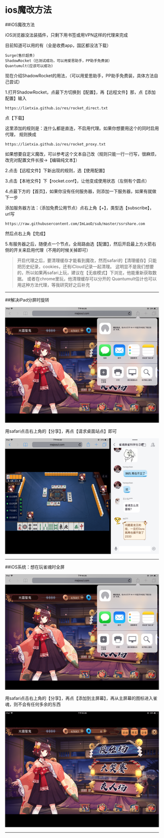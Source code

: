 ios魔改方法
=============

##iOS魔改方法

iOS浏览器没法装插件，只剩下用书签或用VPN这样的代理来完成

目前知道可以用的有（全是收费app，国区都没法下载）

    Surge(售价超贵)
    ShadowRocket（已测试成功，可以用爱思助手，PP助手免费装）
    Quantumult(应该可以成功)


现在介绍ShadowRocket的用法，（可以用爱思助手，PP助手免费装，具体方法自己尝试）

1.打开ShadowRocket，点最下方切换到【配置】，再【远程文件】那，点【添加配置】输入

    https://lietxia.github.io/res/rocket_direct.txt

点【下载】

这里添加的规则是：连什么都是直连，不启用代理。如果你想要用这个的同时启用代理，
规则换成

    https://lietxia.github.io/res/rocket_proxy.txt

如果想要自定义魔改，可以参考这个文本自己改（规则只能一行一行写，很麻烦，改完对配置文件长按->【编辑纯文本】）

2.点击【远程文件】下新出现的规则，选【使用配置】

3.点击【本地文件】下【rocket.conf】，让他变成使用状态（左侧有个圆点）

4.点最下方的【首页】，如果你没有任何服务器，则添加一下服务器，如果有就做下一步

添加服务器方法：（添加免费公用节点）点右上角【+】，类型选【subscribe】，url写

    https://raw.githubusercontent.com/ImLaoD/sub/master/ssrshare.com

然后点右上角【完成】

5.有服务器之后，随便点一个节点，全局路由选【配置】，然后开启最上方火箭右侧的开关来启用代理（不用的时候关掉即可）

> 开启代理之后，要清理缓存才能看到魔改，然而safari的【清理缓存】只能把历史纪录，cookies，还有iCloud记录一起清理。
> 这明显不是我们想要的，所以如果再safari上玩，建议在【无痕模式】下浏览，他能重新获取数据。
> 或者在chrome里玩，他清理缓存可以分开的
> Quantumult估计也可以用这种方法代理，等我研究好之后补充

---

##解决iPad分屏时旋转

![](img/011.png)

用safari点击右上角的【分享】，再点【请求桌面站点】即可

![](img/010.png)

----

##iOS系统：想在玩雀魂时全屏

![](img/011.png)

用safari点击右上角的【分享】，再点【添加到主屏幕】，再从主屏幕的图标进入雀魂，则不会有任何多余的东西

![](img/009.png)

----